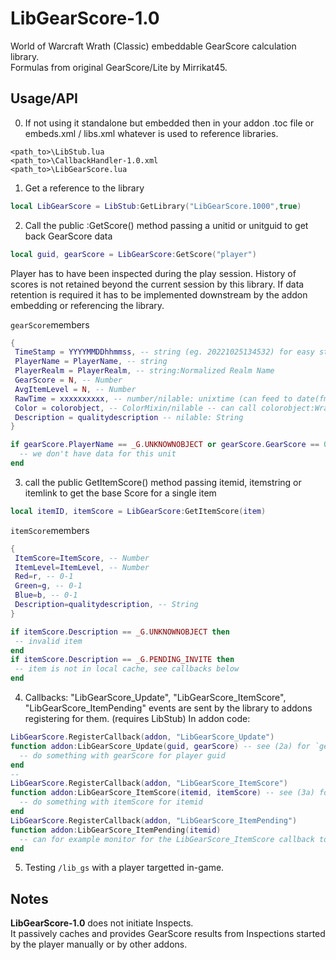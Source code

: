 # LibGearScore-1.0
World of Warcraft Wrath (Classic) embeddable GearScore calculation library.  
Formulas from original GearScore/Lite by Mirrikat45.

## Usage/API
0. If not using it standalone but embedded then in your addon .toc file or embeds.xml / libs.xml whatever is used to reference libraries.
 ```
 <path_to>\LibStub.lua
 <path_to>\CallbackHandler-1.0.xml
 <path_to>\LibGearScore.lua
 ```

1. Get a reference to the library
 ```lua
 local LibGearScore = LibStub:GetLibrary("LibGearScore.1000",true)
 ```

2. Call the public :GetScore() method passing a unitid or unitguid to get back GearScore data
 ```lua
 local guid, gearScore = LibGearScore:GetScore("player")
 ```

 Player has to have been inspected during the play session. 
 History of scores is not retained beyond the current session by this library.
 If data retention is required it has to be implemented downstream by the addon embedding or referencing the library.
 
 `gearScore`members
 ```lua
 {
  TimeStamp = YYYYMMDDhhmmss, -- string (eg. 20221025134532) for easy string sortable comparisons
  PlayerName = PlayerName, -- string
  PlayerRealm = PlayerRealm, -- string:Normalized Realm Name
  GearScore = N, -- Number
  AvgItemLevel = N, -- Number
  RawTime = xxxxxxxxxx, -- number/nilable: unixtime (can feed to date(fmt,RawTime) to get back human readable datetime)
  Color = colorobject, -- ColorMixin/nilable -- can call colorobject:WrapTextInColorCode(text) for example
  Description = qualitydescription -- nilable: String
 }
 ```
 ```lua
 if gearScore.PlayerName == _G.UNKNOWNOBJECT or gearScore.GearScore == 0 then
   -- we don't have data for this unit
 end
 ```
3. call the public GetItemScore() method passing itemid, itemstring or itemlink to get the base Score for a single item
 
 ```lua
 local itemID, itemScore = LibGearScore:GetItemScore(item)
 ```
 `itemScore`members
 ```lua
 {
  ItemScore=ItemScore, -- Number
  ItemLevel=ItemLevel, -- Number
  Red=r, -- 0-1
  Green=g, -- 0-1
  Blue=b, -- 0-1
  Description=qualitydescription, -- String
 }
 ```
 ```lua
 if itemScore.Description == _G.UNKNOWNOBJECT then
  -- invalid item
 end
 if itemScore.Description == _G.PENDING_INVITE then
  -- item is not in local cache, see callbacks below
 end
 ```
 
 4.  Callbacks: 
  "LibGearScore_Update", "LibGearScore_ItemScore", "LibGearScore_ItemPending" events are sent by the library to addons registering for them.
  (requires LibStub)
  In addon code:
  ```lua
  LibGearScore.RegisterCallback(addon, "LibGearScore_Update")
  function addon:LibGearScore_Update(guid, gearScore) -- see (2a) for `gearScore` members
    -- do something with gearScore for player guid
  end
  --
  LibGearScore.RegisterCallback(addon, "LibGearScore_ItemScore")
  function addon:LibGearScore_ItemScore(itemid, itemScore) -- see (3a) for `itemScore` members
    -- do something with itemScore for itemid
  end
  LibGearScore.RegisterCallback(addon, "LibGearScore_ItemPending")
  function addon:LibGearScore_ItemPending(itemid)
    -- can for example monitor for the LibGearScore_ItemScore callback to have final item data
  end
  ```
5. Testing
 `/lib_gs` with a player targetted in-game.

## Notes
  **LibGearScore-1.0** does not initiate Inspects.  
  It passively caches and provides GearScore results from Inspections started by the player manually or by other addons.
